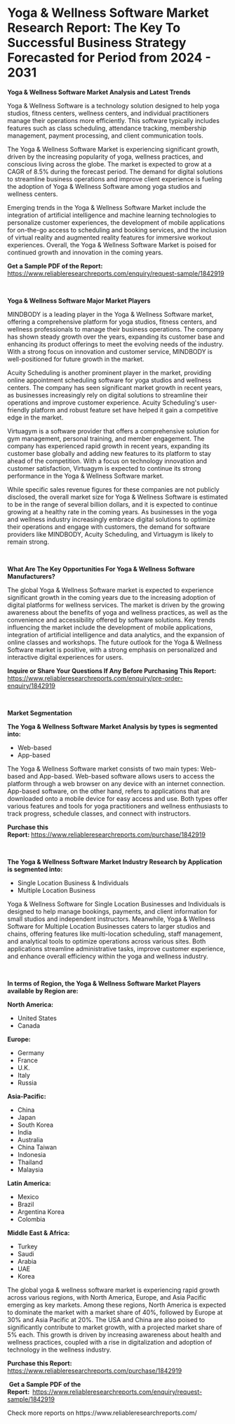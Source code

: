 <p><h1>Yoga & Wellness Software Market Research Report: The Key To Successful Business Strategy Forecasted for Period from 2024 - 2031</h1></p><p><strong>Yoga & Wellness Software Market Analysis and Latest Trends</strong></p>
<p><p>Yoga & Wellness Software is a technology solution designed to help yoga studios, fitness centers, wellness centers, and individual practitioners manage their operations more efficiently. This software typically includes features such as class scheduling, attendance tracking, membership management, payment processing, and client communication tools.</p><p>The Yoga & Wellness Software Market is experiencing significant growth, driven by the increasing popularity of yoga, wellness practices, and conscious living across the globe. The market is expected to grow at a CAGR of 8.5% during the forecast period. The demand for digital solutions to streamline business operations and improve client experience is fueling the adoption of Yoga & Wellness Software among yoga studios and wellness centers.</p><p>Emerging trends in the Yoga & Wellness Software Market include the integration of artificial intelligence and machine learning technologies to personalize customer experiences, the development of mobile applications for on-the-go access to scheduling and booking services, and the inclusion of virtual reality and augmented reality features for immersive workout experiences. Overall, the Yoga & Wellness Software Market is poised for continued growth and innovation in the coming years.</p></p>
<p><strong>Get a Sample PDF of the Report:&nbsp;</strong> <a href="https://www.reliableresearchreports.com/enquiry/request-sample/1842919">https://www.reliableresearchreports.com/enquiry/request-sample/1842919</a></p>
<p>&nbsp;</p>
<p><strong>Yoga & Wellness Software Major Market Players</strong></p>
<p><p>MINDBODY is a leading player in the Yoga & Wellness Software market, offering a comprehensive platform for yoga studios, fitness centers, and wellness professionals to manage their business operations. The company has shown steady growth over the years, expanding its customer base and enhancing its product offerings to meet the evolving needs of the industry. With a strong focus on innovation and customer service, MINDBODY is well-positioned for future growth in the market.</p><p>Acuity Scheduling is another prominent player in the market, providing online appointment scheduling software for yoga studios and wellness centers. The company has seen significant market growth in recent years, as businesses increasingly rely on digital solutions to streamline their operations and improve customer experience. Acuity Scheduling's user-friendly platform and robust feature set have helped it gain a competitive edge in the market.</p><p>Virtuagym is a software provider that offers a comprehensive solution for gym management, personal training, and member engagement. The company has experienced rapid growth in recent years, expanding its customer base globally and adding new features to its platform to stay ahead of the competition. With a focus on technology innovation and customer satisfaction, Virtuagym is expected to continue its strong performance in the Yoga & Wellness Software market.</p><p>While specific sales revenue figures for these companies are not publicly disclosed, the overall market size for Yoga & Wellness Software is estimated to be in the range of several billion dollars, and it is expected to continue growing at a healthy rate in the coming years. As businesses in the yoga and wellness industry increasingly embrace digital solutions to optimize their operations and engage with customers, the demand for software providers like MINDBODY, Acuity Scheduling, and Virtuagym is likely to remain strong.</p></p>
<p>&nbsp;</p>
<p><strong>What Are The Key Opportunities For Yoga & Wellness Software Manufacturers?</strong></p>
<p><p>The global Yoga & Wellness Software market is expected to experience significant growth in the coming years due to the increasing adoption of digital platforms for wellness services. The market is driven by the growing awareness about the benefits of yoga and wellness practices, as well as the convenience and accessibility offered by software solutions. Key trends influencing the market include the development of mobile applications, integration of artificial intelligence and data analytics, and the expansion of online classes and workshops. The future outlook for the Yoga & Wellness Software market is positive, with a strong emphasis on personalized and interactive digital experiences for users.</p></p>
<p><strong>Inquire or Share Your Questions If Any Before Purchasing This Report:</strong> <a href="https://www.reliableresearchreports.com/enquiry/pre-order-enquiry/1842919">https://www.reliableresearchreports.com/enquiry/pre-order-enquiry/1842919</a></p>
<p>&nbsp;</p>
<p><strong>Market Segmentation</strong></p>
<p><strong>The Yoga & Wellness Software Market Analysis by types is segmented into:</strong></p>
<p><ul><li>Web-based</li><li>App-based</li></ul></p>
<p><p>The Yoga & Wellness Software market consists of two main types: Web-based and App-based. Web-based software allows users to access the platform through a web browser on any device with an internet connection. App-based software, on the other hand, refers to applications that are downloaded onto a mobile device for easy access and use. Both types offer various features and tools for yoga practitioners and wellness enthusiasts to track progress, schedule classes, and connect with instructors.</p></p>
<p><strong>Purchase this Report:&nbsp;</strong><a href="https://www.reliableresearchreports.com/purchase/1842919">https://www.reliableresearchreports.com/purchase/1842919</a></p>
<p>&nbsp;</p>
<p><strong>The Yoga & Wellness Software Market Industry Research by Application is segmented into:</strong></p>
<p><ul><li>Single Location Business & Individuals</li><li>Multiple Location Business</li></ul></p>
<p><p>Yoga & Wellness Software for Single Location Businesses and Individuals is designed to help manage bookings, payments, and client information for small studios and independent instructors. Meanwhile, Yoga & Wellness Software for Multiple Location Businesses caters to larger studios and chains, offering features like multi-location scheduling, staff management, and analytical tools to optimize operations across various sites. Both applications streamline administrative tasks, improve customer experience, and enhance overall efficiency within the yoga and wellness industry.</p></p>
<p>&nbsp;</p>
<p><strong>In terms of Region, the Yoga & Wellness Software Market Players available by Region are:</strong></p>
<p>
    <p> <strong> North America: </strong>
        <ul>
            <li>United States</li>
            <li>Canada</li>
        </ul>
        </p> 
    <p> <strong> Europe: </strong>
        <ul>
            <li>Germany</li>
            <li>France</li>
            <li>U.K.</li>
            <li>Italy</li>
            <li>Russia</li>
        </ul>
        </p> 
    <p> <strong> Asia-Pacific: </strong>
        <ul>
            <li>China</li>
            <li>Japan</li>
            <li>South Korea</li>
            <li>India</li>
            <li>Australia</li>
            <li>China Taiwan</li>
            <li>Indonesia</li>
            <li>Thailand</li>
            <li>Malaysia</li>
        </ul>
        </p> 
    <p> <strong> Latin America: </strong>
        <ul>
            <li>Mexico</li>
            <li>Brazil</li>
            <li>Argentina Korea</li>
            <li>Colombia</li>
        </ul>
        </p> 
    <p> <strong> Middle East & Africa: </strong>
        <ul>
            <li>Turkey</li>
            <li>Saudi</li>
            <li>Arabia</li>
            <li>UAE</li>
            <li>Korea</li>
        </ul>
    </p>
    </p>
<p><p>The global yoga & wellness software market is experiencing rapid growth across various regions, with North America, Europe, and Asia Pacific emerging as key markets. Among these regions, North America is expected to dominate the market with a market share of 40%, followed by Europe at 30% and Asia Pacific at 20%. The USA and China are also poised to significantly contribute to market growth, with a projected market share of 5% each. This growth is driven by increasing awareness about health and wellness practices, coupled with a rise in digitalization and adoption of technology in the wellness industry.</p></p>
<p><strong>Purchase this Report: </strong><a href="https://www.reliableresearchreports.com/purchase/1842919">https://www.reliableresearchreports.com/purchase/1842919</a></p>
<p>&nbsp;<strong>Get a Sample PDF of the Report:&nbsp;&nbsp;</strong><a href="https://www.reliableresearchreports.com/enquiry/request-sample/1842919">https://www.reliableresearchreports.com/enquiry/request-sample/1842919</a></p>
<p><strong></strong></p>
<p>Check more reports on https://www.reliableresearchreports.com/</p>